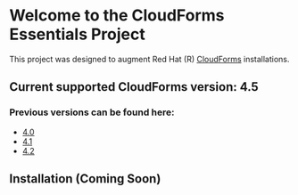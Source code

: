 <!--
 README.md

   Copyright 2017 Kevin Morey <kevin@redhat.com>

   Licensed under the Apache License, Version 2.0 (the "License");
   you may not use this file except in compliance with the License.
   You may obtain a copy of the License at

       http://www.apache.org/licenses/LICENSE-2.0

   Unless required by applicable law or agreed to in writing, software
   distributed under the License is distributed on an "AS IS" BASIS,
   WITHOUT WARRANTIES OR CONDITIONS OF ANY KIND, either express or implied.
   See the License for the specific language governing permissions and
   limitations under the License.
-->

# Welcome to the CloudForms Essentials Project

This project was designed to augment Red Hat (R) [CloudForms](https://www.redhat.com/en/technologies/cloud-computing/cloudforms)
installations.

## Current supported CloudForms version: 4.5


### Previous versions can be found here: 

* [4.0](https://github.com/ramrexx/CloudForms_Essentials/tree/cf4.0)
* [4.1](https://github.com/ramrexx/CloudForms_Essentials/tree/cf4.1)
* [4.2](https://github.com/ramrexx/CloudForms_Essentials/tree/cf4.2)


## Installation (Coming Soon)

